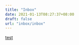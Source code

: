 ```yaml
---
title: "Inbox"
date: 2021-01-13T08:27:37+08:00
draft: false
url: "inbox/inbox"
---
```


[test](test)
